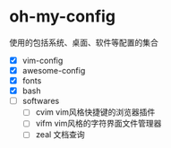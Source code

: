 # oh-my-config

使用的包括系统、桌面、软件等配置的集合

- [x] vim-config
- [x] awesome-config
- [x] fonts
- [x] bash
- [ ] softwares
  - [ ] cvim vim风格快捷键的浏览器插件
  - [ ] vifm vim风格的字符界面文件管理器
  - [ ] zeal 文档查询
